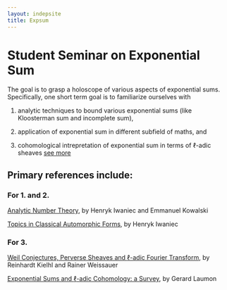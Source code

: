 ```yaml
---
layout: indepsite
title: Expsum
---
```


# Student Seminar on Exponential Sum

The goal is to grasp a holoscope of various aspects of exponential sums. Specifically, one short term goal is to  familiarize ourselves with

1. analytic techniques to bound various exponential sums (like Kloosterman sum and incomplete sum),

2. application of exponential sum in different subfield of maths, and

3. cohomological intrepretation of exponential sum in terms of $\ell$-adic sheaves [see more](/expsum_files/ladic.md)




## Primary references include:


### For 1. and 2. 


[Analytic Number Theory](https://bookstore.ams.org/view?ProductCode=COLL/53), by Henryk Iwaniec and Emmanuel Kowalski

[Topics in Classical Automorphic Forms](https://bookstore.ams.org/gsm-17), by Henryk Iwaniec

### For 3.

[Weil Conjectures, Perverse Sheaves and $\ell$-adic Fourier Transform](https://link.springer.com/book/10.1007/978-3-662-04576-3), by Reinhardt Kielhl and Rainer Weissauer

[Exponential Sums and $\ell$-adic Cohomology: a Survey](https://link.springer.com/article/10.1007/s11856-000-1278-6), by Gerard Laumon


